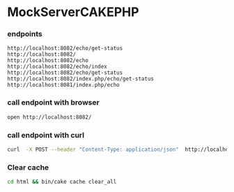 # MockServerCAKEPHP


### endpoints 

~~~text
http://localhost:8082/echo/get-status
http://localhost:8082/
http://localhost:8082/echo
http://localhost:8082/echo/index
http://localhost:8082/echo/get-status
http://localhost:8082/index.php/echo/get-status
http://localhost:8081/index.php/echo
~~~


### call endpoint with browser

~~~bash
open http://localhost:8082/
~~~

### call endpoint with curl

~~~bash
curl  -X POST --header "Content-Type: application/json"  http://localhost:8082/echo
~~~

### Clear cache
 
~~~bash
cd html && bin/cake cache clear_all
~~~